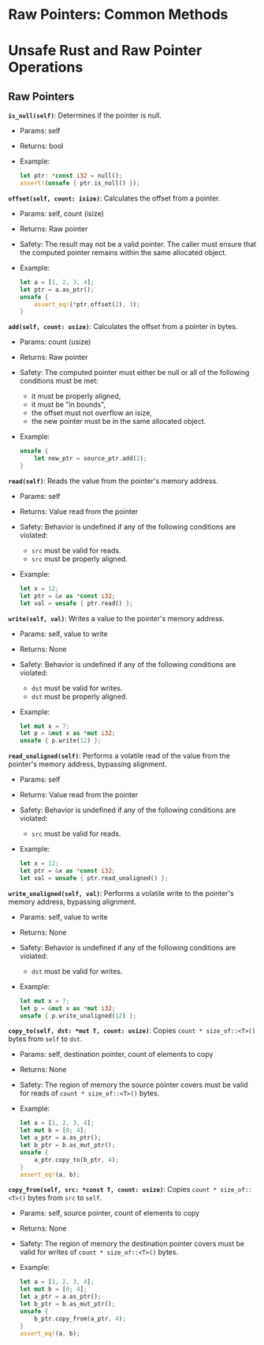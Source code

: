 # Raw Pointers: Common Methods

# Unsafe Rust and Raw Pointer Operations

## Raw Pointers

**`is_null(self)`**: Determines if the pointer is null.

- Params: self
- Returns: bool
- Example:
    
    ```rust
    let ptr: *const i32 = null();
    assert!(unsafe { ptr.is_null() });
    ```
    

**`offset(self, count: isize)`**: Calculates the offset from a pointer.

- Params: self, count (isize)
- Returns: Raw pointer
- Safety: The result may not be a valid pointer. The caller must ensure that the computed pointer remains within the same allocated object.
- Example:
    
    ```rust
    let a = [1, 2, 3, 4];
    let ptr = a.as_ptr();
    unsafe {
        assert_eq!(*ptr.offset(2), 3);
    }
    ```
    

**`add(self, count: usize)`**: Calculates the offset from a pointer in bytes.

- Params: count (usize)
- Returns: Raw pointer
- Safety: The computed pointer must either be null or all of the following conditions must be met:
    - it must be properly aligned,
    - it must be "in bounds",
    - the offset must not overflow an isize,
    - the new pointer must be in the same allocated object.
- Example:
    
    ```rust
    unsafe {
        let new_ptr = source_ptr.add(2);
    }
    ```
    

**`read(self)`**: Reads the value from the pointer's memory address.

- Params: self
- Returns: Value read from the pointer
- Safety: Behavior is undefined if any of the following conditions are violated:
    - `src` must be valid for reads.
    - `src` must be properly aligned.
- Example:
    
    ```rust
    let x = 12;
    let ptr = &x as *const i32;
    let val = unsafe { ptr.read() };
    ```
    

**`write(self, val)`**: Writes a value to the pointer's memory address.

- Params: self, value to write
- Returns: None
- Safety: Behavior is undefined if any of the following conditions are violated:
    - `dst` must be valid for writes.
    - `dst` must be properly aligned.
- Example:
    
    ```rust
    let mut x = 7;
    let p = &mut x as *mut i32;
    unsafe { p.write(12) };
    ```
    

**`read_unaligned(self)`**: Performs a volatile read of the value from the pointer's memory address, bypassing alignment.

- Params: self
- Returns: Value read from the pointer
- Safety: Behavior is undefined if any of the following conditions are violated:
    - `src` must be valid for reads.
- Example:
    
    ```rust
    let x = 12;
    let ptr = &x as *const i32;
    let val = unsafe { ptr.read_unaligned() };
    ```
    

**`write_unaligned(self, val)`**: Performs a volatile write to the pointer's memory address, bypassing alignment.

- Params: self, value to write
- Returns: None
- Safety: Behavior is undefined if any of the following conditions are violated:
    - `dst` must be valid for writes.
- Example:
    
    ```rust
    let mut x = 7;
    let p = &mut x as *mut i32;
    unsafe { p.write_unaligned(12) };
    ```
    

**`copy_to(self, dst: *mut T, count: usize)`**: Copies `count * size_of::<T>()` bytes from `self` to `dst`.

- Params: self, destination pointer, count of elements to copy
- Returns: None
- Safety: The region of memory the source pointer covers must be valid for reads of `count * size_of::<T>()` bytes.
- Example:
    
    ```rust
    let a = [1, 2, 3, 4];
    let mut b = [0; 4];
    let a_ptr = a.as_ptr();
    let b_ptr = b.as_mut_ptr();
    unsafe {
        a_ptr.copy_to(b_ptr, 4);
    }
    assert_eq!(a, b);
    ```
    

**`copy_from(self, src: *const T, count: usize)`**: Copies `count * size_of::<T>()` bytes from `src` to `self`.

- Params: self, source pointer, count of elements to copy
- Returns: None
- Safety: The region of memory the destination pointer covers must be valid for writes of `count * size_of::<T>()` bytes.
- Example:
    
    ```rust
    let a = [1, 2, 3, 4];
    let mut b = [0; 4];
    let a_ptr = a.as_ptr();
    let b_ptr = b.as_mut_ptr();
    unsafe {
        b_ptr.copy_from(a_ptr, 4);
    }
    assert_eq!(a, b);
    ```